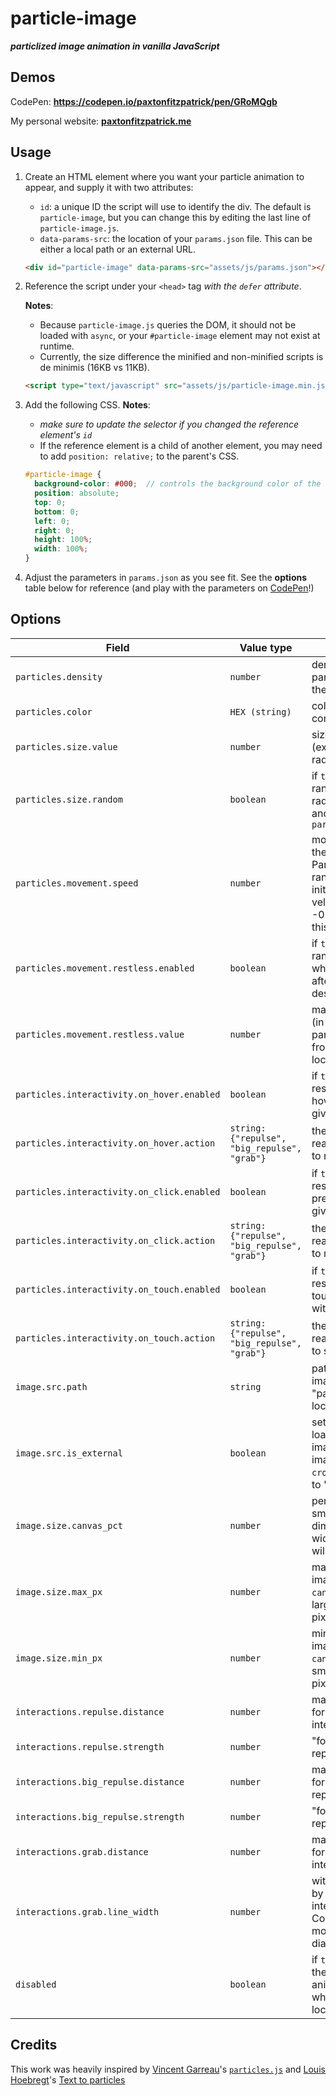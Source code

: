 # particle-image

***particlized image animation in vanilla JavaScript***

## Demos

CodePen: **<https://codepen.io/paxtonfitzpatrick/pen/GRoMQgb>**

My personal website: **[paxtonfitzpatrick.me](https://paxtonfitzpatrick.me)**

## Usage

1. Create an HTML element where you want your particle animation to appear, and supply it with two attributes:
   * `id`: a unique ID the script will use to identify the div. The default is `particle-image`, but you can change
    this by editing the last line of `particle-image.js`.
   * `data-params-src`: the location of your `params.json` file. This can be either a local path or an external URL.

    ```html
    <div id="particle-image" data-params-src="assets/js/params.json"></div>
    ```

2. Reference the script under your `<head>` tag *with the `defer` attribute*.

   **Notes**:
    * Because `particle-image.js` queries the DOM, it should not be loaded with `async`, or your
      `#particle-image` element may not exist at runtime.
    * Currently, the size difference the minified and non-minified scripts is de minimis (16KB vs 11KB).

    ```html
    <script type="text/javascript" src="assets/js/particle-image.min.js" defer></script>
    ```

3. Add the following CSS.
   **Notes**:
    * *make sure to update the selector if you changed the reference element's `id`*
    * If the reference element is a child of another element, you may need to add `position: relative;` to the
     parent's CSS.

    ```scss
    #particle-image {
      background-color: #000;  // controls the background color of the display
      position: absolute;
      top: 0;
      bottom: 0;
      left: 0;
      right: 0;
      height: 100%;
      width: 100%;
    }
    ```

4. Adjust the parameters in `params.json` as you see fit. See the **options** table below for reference (and play
 with the parameters on [CodePen](https://codepen.io/paxtonfitzpatrick/pen/GRoMQgb)!)

## Options

| Field                                      | Value type                                   | Description                                                                                                                         |
|--------------------------------------------|----------------------------------------------|-------------------------------------------------------------------------------------------------------------------------------------|
| `particles.density`                        | `number`                                     | density of the particles comprising the image                                                                                       |
| `particles.color`                          | `HEX (string)`                               | color of the particles comprising the image                                                                                         |
| `particles.size.value`                     | `number`                                     | size of each particle (expressed as its radius)                                                                                     |
| `particles.size.random`                    | `boolean`                                    | if `true`, particles are randomly drawn with radii between 50% and 100% of `particles.size.value`                                   |
| `particles.movement.speed`                 | `number`                                     | movement speed of the particles. Particles are randomly assigned initial x- and y-velocities between -0.5 and 0.5 times this value. |
| `particles.movement.restless.enabled`      | `boolean`                                    | if `true`, particles will randomly "jitter" when undisturbed after reaching their destination                                       |
| `particles.movement.restless.value`        | `number`                                     | maximum distance (in pixels) restless particles will move from their assigned location                                              |
| `particles.interactivity.on_hover.enabled` | `boolean`                                    | if `true`, particles will respond to mouse hovering with the given `action`                                                         |
| `particles.interactivity.on_hover.action`  | `string: {"repulse", "big_repulse", "grab"}` | the particles' reaction in response to mouse hovering                                                                               |
| `particles.interactivity.on_click.enabled` | `boolean`                                    | if `true`, particles will respond to mouse presses with the given `action`                                                          |
| `particles.interactivity.on_click.action`  | `string: {"repulse", "big_repulse", "grab"}` | the particles' reaction in response to mouse presses                                                                                |
| `particles.interactivity.on_touch.enabled` | `boolean`                                    | if `true`, particles will respond to screen touches (on mobile) with the given `action`                                             |
| `particles.interactivity.on_touch.action`  | `string: {"repulse", "big_repulse", "grab"}` | the particles' reaction in response to screen touches                                                                               |
| `image.src.path`                           | `string`                                     | path or URL to the image to be "particlized" (may be local or external)                                                             |
| `image.src.is_external`                    | `boolean`                                    | set to `true` when loading an external image to set the image object's `crossorigin` attribute to "anonymous"                       |
| `image.size.canvas_pct`                    | `number`                                     | percentage of the smallest canvas dimension (height or width) that the image will fill                                              |
| `image.size.max_px`                        | `number`                                     | maximum size of the image (overrides `canvas_pct` for very large canvases), in pixels                                               |
| `image.size.min_px`                        | `number`                                     | minimum size of the image (overrides `canvas_pct` for very small canvases), in pixels                                               |
| `interactions.repulse.distance`            | `number`                                     | maximum distance for the repulsion interaction                                                                                      |
| `interactions.repulse.strength`            | `number`                                     | "force" of the repulsion interaction                                                                                                |
| `interactions.big_repulse.distance`        | `number`                                     | maximum distance for the "big repulsion"  interaction                                                                               |
| `interactions.big_repulse.strength`        | `number`                                     | "force" of the "big repulsion" interaction                                                                                          |
| `interactions.grab.distance`               | `number`                                     | maximum distance for the "grab" interaction                                                                                         |
| `interactions.grab.line_width`             | `number`                                     | with of lines formed by the "grab" interaction. Constrained to be at most the particle's diameter                                   |
| `disabled`                                 | `boolean`                                    | if `true`, don't create the particle animation. Useful when debugging locally                                                       |

## Credits

This work was heavily inspired by
[Vincent Garreau](https://github.com/VincentGarreau)'s [`particles.js`](https://github.com/VincentGarreau/particles.js) and
[Louis Hoebregt](https://github.com/Mamboleoo)'s [Text to particles](https://codepen.io/Mamboleoo/pen/obWGYr)
